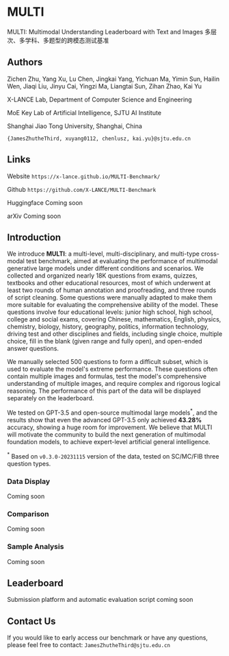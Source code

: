 # MULTI

MULTI: Multimodal Understanding Leaderboard with Text and Images
多层次、多学科、多题型的跨模态测试基准

## Authors

Zichen Zhu, Yang Xu, Lu Chen, Jingkai Yang, Yichuan Ma, Yimin Sun, Hailin Wen, Jiaqi Liu, Jinyu Cai, Yingzi Ma, Liangtai Sun, Zihan Zhao, Kai Yu

X-LANCE Lab, Department of Computer Science and Engineering

MoE Key Lab of Artificial Intelligence, SJTU AI Institute

Shanghai Jiao Tong University, Shanghai, China

`{JamesZhutheThird, xuyang0112, chenlusz, kai.yu}@sjtu.edu.cn`

## Links

Website `https://x-lance.github.io/MULTI-Benchmark/`

Github `https://github.com/X-LANCE/MULTI-Benchmark`

Huggingface Coming soon

arXiv Coming soon

## Introduction

We introduce **MULTI**: a multi-level, multi-disciplinary, and multi-type cross-modal test benchmark, aimed at evaluating the performance of multimodal generative large models under different conditions and scenarios. We collected and organized nearly 18K questions from exams, quizzes, textbooks and other educational resources, most of which underwent at least two rounds of human annotation and proofreading, and three rounds of script cleaning. Some questions were manually adapted to make them more suitable for evaluating the comprehensive ability of the model. These questions involve four educational levels: junior high school, high school, college and social exams, covering Chinese, mathematics, English, physics, chemistry, biology, history, geography, politics, information technology, driving test and other disciplines and fields, including single choice, multiple choice, fill in the blank (given range and fully open), and open-ended answer questions.

We manually selected 500 questions to form a difficult subset, which is used to evaluate the model's extreme performance. These questions often contain multiple images and formulas, test the model's comprehensive understanding of multiple images, and require complex and rigorous logical reasoning. The performance of this part of the data will be displayed separately on the leaderboard.

We tested on GPT-3.5 and open-source multimodal large models$^*$, and the results show that even the advanced GPT-3.5 only achieved **43.28%** accuracy, showing a huge room for improvement. We believe that MULTI will motivate the community to build the next generation of multimodal foundation models, to achieve expert-level artificial general intelligence.

$^*$ Based on `v0.3.0-20231115` version of the data, tested on SC/MC/FIB three question types.

### Data Display

Coming soon

### Comparison

Coming soon

### Sample Analysis

Coming soon

## Leaderboard

Submission platform and automatic evaluation script coming soon

## Contact Us

If you would like to early access our benchmark or have any questions, please feel free to contact: `JamesZhutheThird@sjtu.edu.cn`
